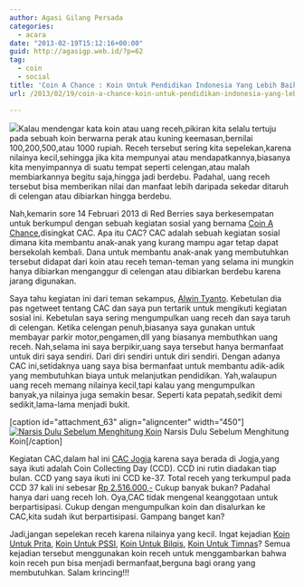 ```yaml
---
author: Agasi Gilang Persada
categories:
  - acara
date: "2013-02-19T15:12:16+00:00"
guid: http://agasigp.web.id/?p=62
tag:
  - coin
  - social
title: 'Coin A Chance : Koin Untuk Pendidikan Indonesia Yang Lebih Baik'
url: /2013/02/19/coin-a-chance-koin-untuk-pendidikan-indonesia-yang-lebih-baik/

---
```

![](/wp-content/uploads/2013/02/dsc_0159.jpg?w=300)Kalau mendengar kata koin atau uang receh,pikiran kita selalu tertuju pada sebuah koin berwarna perak atau kuning keemasan,bernilai 100,200,500,atau 1000 rupiah. Receh tersebut sering kita sepelekan,karena nilainya kecil,sehingga jika kita mempunyai atau mendapatkannya,biasanya kita menyimpannya di suatu tempat seperti celengan,atau malah membiarkannya begitu saja,hingga jadi berdebu. Padahal, uang receh tersebut bisa memberikan nilai dan manfaat lebih daripada sekedar ditaruh di celengan atau dibiarkan hingga berdebu.

Nah,kemarin sore 14 Februari 2013 di Red Berries saya berkesempatan untuk berkumpul dengan sebuah kegiatan sosial yang bernama [Coin A Chance](http://coinachance.com/ "Coin A Chance"),disingkat CAC. Apa itu CAC? CAC adalah sebuah kegiatan sosial dimana kita membantu anak-anak yang kurang mampu agar tetap dapat bersekolah kembali. Dana untuk membantu anak-anak yang membutuhkan tersebut didapat dari koin atau receh teman-teman yang selama ini mungkin hanya dibiarkan menganggur di celengan atau dibiarkan berdebu karena jarang digunakan.

Saya tahu kegiatan ini dari teman sekampus, [Alwin Tyanto](http://twitter.com/halo_tyan "Tyan"). Kebetulan dia pas ngetweet tentang CAC dan saya pun tertarik untuk mengikuti kegiatan sosial ini. Kebetulan saya sering mengumpulkan uang receh dan saya taruh di celengan. Ketika celengan penuh,biasanya saya gunakan untuk membayar parkir motor,pengamen,dll yang biasanya membuthkan uang receh. Nah,selama ini saya berpikir,uang saya tersebut hanya bermanfaat untuk diri saya sendiri. Dari diri sendiri untuk diri sendiri. Dengan adanya CAC ini,setidaknya uang saya bisa bermanfaat untuk membantu adik-adik yang membutuhkan biaya untuk melanjutkan pendidikan. Yah,walaupun uang receh memang nilainya kecil,tapi kalau yang mengumpulkan banyak,ya nilainya juga semakin besar. Seperti kata pepatah,sedikit demi sedikit,lama-lama menjadi bukit.

\[caption id="attachment\_63" align="aligncenter" width="450"\] [![Narsis Dulu Sebelum Menghitung Koin](/wp-content/uploads/2013/02/2013-02-14-351.jpg?w=450)](/wp-content/uploads/2013/02/2013-02-14-351.jpg) Narsis Dulu Sebelum Menghitung Koin\[/caption\]

Kegiatan CAC,dalam hal ini [CAC Jogja](http://coinforall.com/ "CAC Jogja") karena saya berada di Jogja,yang saya ikuti adalah Coin Collecting Day (CCD). CCD ini rutin diadakan tiap bulan. CCD yang saya ikuti ini CCD ke-37. Total receh yang terkumpul pada CCD 37 kali ini sebesar [Rp 2.516.000,-](https://twitter.com/CACjogja/status/302009110193393664 "Total Dana CCD 37") Cukup banyak bukan? Padahal hanya dari uang receh loh. Oya,CAC tidak mengenal keanggotaan untuk berpartisipasi. Cukup dengan mengumpulkan koin dan disalurkan ke CAC,kita sudah ikut berpartisipasi. Gampang banget kan?

Jadi,jangan sepelekan receh karena nilainya yang kecil. Ingat kejadian [Koin Untuk Prita](https://www.google.co.id/search?q=prita&oq=prita&sourceid=chrome&ie=UTF-8#hl=id&tbo=d&sclient=psy-ab&q=koin+untuk+prita&oq=koin+untuk+&gs_l=serp.1.1.0l4.63685.66355.4.71734.11.11.0.0.0.2.4555.18610.6-1j1j0j4.6.0...0.0...1c.1.3.psy-ab.fIFNlsg1Mjk&pbx=1&bav=on.2,or.r_gc.r_pw.r_qf.&bvm=bv.42553238,d.bmk&fp=529b82f3142c01ce&biw=1366&bih=655 "Koin Untuk Prita"), [Koin Untuk PSSI](https://www.google.co.id/search?q=prita&oq=prita&sourceid=chrome&ie=UTF-8#hl=id&tbo=d&sclient=psy-ab&q=koin+untuk+pssi&oq=koin+untuk+pssi&gs_l=serp.3...36644.38842.5.39513.7.7.0.0.0.3.1095.2671.6-2j1.3.0...0.0...1c.1.3.psy-ab.ucFUkEBsIes&pbx=1&bav=on.2,or.r_gc.r_pw.r_qf.&bvm=bv.42553238,d.bmk&fp=529b82f3142c01ce&biw=1366&bih=655 "Koin Untuk PSSI"), [Koin Untuk Bilqis](https://www.google.co.id/search?q=prita&oq=prita&sourceid=chrome&ie=UTF-8#hl=id&tbo=d&sclient=psy-ab&q=koin+untuk+bilqis&oq=koin+untuk+&gs_l=serp.1.3.0l4.30519.30877.6.33087.4.3.0.1.1.3.1314.2917.6-2j1.3.0...0.0...1c.1.3.psy-ab.NgT2U1uIDk8&pbx=1&bav=on.2,or.r_gc.r_pw.r_qf.&bvm=bv.42553238,d.bmk&fp=529b82f3142c01ce&biw=1366&bih=655 "Koin Untuk Bilqis"), [Koin Untuk Timnas](https://www.google.co.id/search?q=prita&oq=prita&sourceid=chrome&ie=UTF-8#hl=id&tbo=d&sclient=psy-ab&q=koin+untuk+timnas&oq=koin+untuk+timnas&gs_l=serp.3...42249.44306.0.45577.12.12.0.0.0.5.620.3562.3-1j2j4.7.0...0.0...1c.1.3.psy-ab.9bPwhgIF-xA&pbx=1&bav=on.2,or.r_gc.r_pw.r_qf.&fp=529b82f3142c01ce&biw=1366&bih=655 "Koin Untuk Timnas")? Semua kejadian tersebut menggunakan koin receh untuk menggambarkan bahwa koin receh pun bisa menjadi bermanfaat,berguna bagi orang yang membutuhkan. Salam krincing!!!
